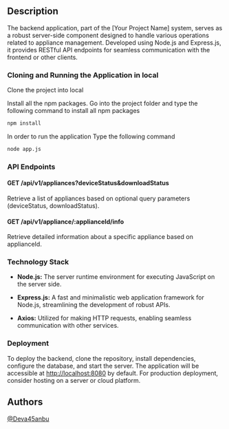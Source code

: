## Description

The backend application, part of the [Your Project Name] system, serves as a robust server-side component designed to handle various operations related to appliance management. Developed using Node.js and Express.js, it provides RESTful API endpoints for seamless communication with the frontend or other clients.


### Cloning and Running the Application in local

Clone the project into local

Install all the npm packages. Go into the project folder and type the following command to install all npm packages

```bash
npm install
```

In order to run the application Type the following command

```bash
node app.js
```

### API Endpoints

#### GET /api/v1/appliances?deviceStatus&downloadStatus

Retrieve a list of appliances based on optional query parameters (deviceStatus, downloadStatus).

#### GET /api/v1/appliance/:applianceId/info

Retrieve detailed information about a specific appliance based on applianceId.

### Technology Stack

- **Node.js:** The server runtime environment for executing JavaScript on the server side.
  
- **Express.js:** A fast and minimalistic web application framework for Node.js, streamlining the development of robust APIs.

- **Axios:** Utilized for making HTTP requests, enabling seamless communication with other services.

### Deployment

To deploy the backend, clone the repository, install dependencies, configure the database, and start the server. The application will be accessible at [http://localhost:8080](http://localhost:8080) by default. For production deployment, consider hosting on a server or cloud platform.

## Authors

[@Deva45anbu](https://github.com/Deva45anbu)